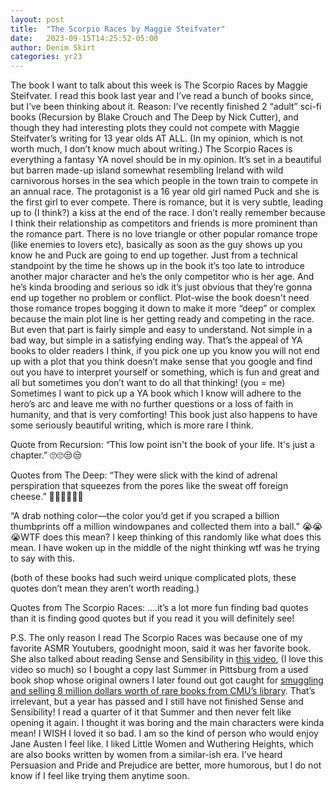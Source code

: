 ```yaml
---
layout: post
title:  "The Scorpio Races by Maggie Steifvater"
date:   2023-09-15T14:25:52-05:00
author: Denim Skirt
categories: yr23
---
```


The book I want to talk about this week is The Scorpio Races by Maggie Steifvater. I read this book last year and I’ve read a bunch of books since, but I’ve been thinking about it. Reason: I’ve recently finished 2 “adult” sci-fi books (Recursion by Blake Crouch and The Deep by Nick Cutter), and though they had interesting plots they could not compete with Maggie Steifvater’s writing for 13 year olds AT ALL. (In my opinion, which is not worth much, I don’t know much about writing.) The Scorpio Races is everything a fantasy YA novel should be in my opinion. It’s set in a beautiful but barren made-up island somewhat resembling Ireland with wild carnivorous horses in the sea which people in the town train to compete in an annual race. The protagonist is a 16 year old girl named Puck and she is the first girl to ever compete. There is romance, but it is very subtle, leading up to (I think?) a kiss at the end of the race. I don’t really remember because I think their relationship as competitors and friends is more prominent than the romance part. There is no love triangle or other popular romance trope (like enemies to lovers etc), basically as soon as the guy shows up you know he and Puck are going to end up together. Just from a technical standpoint by the time he shows up in the book it’s too late to introduce another major character and he’s the only competitor who is her age. And he’s kinda brooding and serious so idk it’s just obvious that they’re gonna end up together no problem or conflict. Plot-wise the book doesn't need those romance tropes bogging it down to make it more “deep” or complex because the main plot line is her getting ready and competing in the race. But even that part is fairly simple and easy to understand. Not simple in a bad way, but simple in a satisfying ending way. That’s the appeal of YA books to older readers I think, if you pick one up you know you will not end up with a plot that you think doesn’t make sense that you google and find out you have to interpret yourself or something, which is fun and great and all but sometimes you don’t want to do all that thinking! (you = me) Sometimes I want to pick up a YA book which I know will adhere to the hero’s arc and leave me with no further questions or a loss of faith in humanity, and that is very comforting! This book just also happens to have some seriously beautiful writing, which is more rare I think. 

Quote from Recursion:  “This low point isn't the book of your life. It's just a chapter.” 🙄🙄😒😒

Quotes from The Deep: “They were slick with the kind of adrenal perspiration that squeezes from the pores like the sweat off foreign cheese.” 🤢🤢🤢😭😭😭

“A drab nothing color—the color you’d get if you scraped a billion thumbprints off a million windowpanes and collected them into a ball.” 😭😭😭WTF does this mean? I keep thinking of this randomly like what does this mean. I have woken up in the middle of the night thinking wtf was he trying to say with this. 

(both of these books had such weird unique complicated plots, these quotes don’t mean they aren’t worth reading.)

Quotes from The Scorpio Races: ….it’s a lot more fun finding bad quotes than it is finding good quotes but if you read it you will definitely see! 

P.S.  The only reason I read The Scorpio Races was because one of my favorite ASMR Youtubers, goodnight moon, said it was her favorite book. She also talked about reading Sense and Sensibility in [this video](https://www.youtube.com/watch?v=0wduaxlBvsQ), (I love this video so much) so I bought a copy last Summer in Pittsburg from a used book shop whose original owners I later found out got caught for [smuggling and selling 8 million dollars worth of rare books from CMU’s library](https://www.nytimes.com/2020/06/20/us/Carnegie-library-theft-schulman-priore.html). That’s irrelevant, but a year has passed and I still have not finished Sense and Sensibility! I read a quarter of it that Summer and then never felt like opening it again. I thought it was boring and the main characters were kinda mean! I WISH I loved it so bad. I am so the kind of person who would enjoy Jane Austen I feel like. I liked Little Women and Wuthering Heights, which are also books written by women from a similar-ish era. I’ve heard Persuasion and Pride and Prejudice are better, more humorous, but I do not know if I feel like trying them anytime soon.
